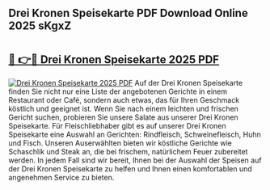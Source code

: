 ## Drei Kronen Speisekarte PDF Download Online 2025 sKgxZ

# <h2><a href="http://gc9cjk2.nevu.top/?p=Drei+Kronen+Speisekarte">🔗 👉🔴 Drei Kronen Speisekarte 2025 PDF</a></h2>

[![Drei Kronen Speisekarte 2025 PDF](https://i.imgur.com/dBaPXMq.png)](http://gc9cjk2.nevu.top/?p=Drei+Kronen+Speisekarte)
Auf der Drei Kronen Speisekarte finden Sie nicht nur eine Liste der angebotenen Gerichte in einem Restaurant oder Café, sondern auch etwas, das für Ihren Geschmack köstlich und geeignet ist. Wenn Sie nach einem leichten und frischen Gericht suchen, probieren Sie unsere Salate aus unserer Drei Kronen Speisekarte. Für Fleischliebhaber gibt es auf unserer Drei Kronen Speisekarte eine Auswahl an Gerichten: Rindfleisch, Schweinefleisch, Huhn und Fisch. Unseren Auserwählten bieten wir köstliche Gerichte wie Schaschlik und Steak an, die bei frischem, natürlichem Feuer zubereitet werden. In jedem Fall sind wir bereit, Ihnen bei der Auswahl der Speisen auf der Drei Kronen Speisekarte zu helfen und Ihnen einen komfortablen und angenehmen Service zu bieten.
